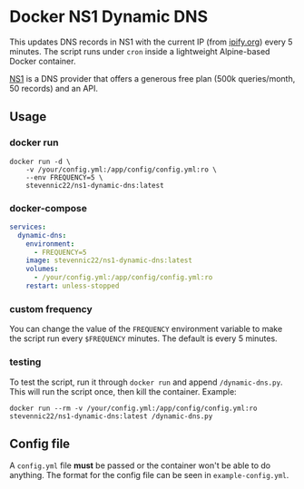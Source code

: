 # Docker NS1 Dynamic DNS
This updates DNS records in NS1 with the current IP (from [ipify.org](https://www.ipify.org)) every 5 minutes. The script runs under `cron` inside a lightweight Alpine-based Docker container.

[NS1](https://ns1.com) is a DNS provider that offers a generous free plan (500k queries/month, 50 records) and an API.

## Usage
### docker run
```
docker run -d \
    -v /your/config.yml:/app/config/config.yml:ro \
    --env FREQUENCY=5 \
    stevennic22/ns1-dynamic-dns:latest
```

### docker-compose
```yaml
services:
  dynamic-dns:
    environment:
      - FREQUENCY=5
    image: stevennic22/ns1-dynamic-dns:latest
    volumes:
      - /your/config.yml:/app/config/config.yml:ro
    restart: unless-stopped
```

### custom frequency
You can change the value of the `FREQUENCY` environment variable to make the script run every `$FREQUENCY` minutes. The default is every 5 minutes.

### testing
To test the script, run it through `docker run` and append `/dynamic-dns.py`. This will run the script once, then kill the container. Example:

```
docker run --rm -v /your/config.yml:/app/config/config.yml:ro stevennic22/ns1-dynamic-dns:latest /dynamic-dns.py
```

## Config file
A `config.yml` file **must** be passed or the container won't be able to do anything. The format for the config file can be seen in `example-config.yml`.
